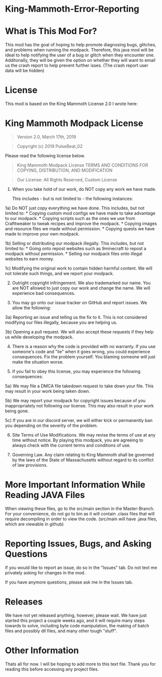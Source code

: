 # King-Mammoth-Error-Reporting

# What is This Mod For?

This mod has the goal of hoping to help promote diagnosing bugs, glitches, and problems when running the modpack. Therefore, this java mod will be ideal to help notifying the user of a bug or glitch when they encounter one. Additonally, they will be given the option on whether they will want to email us the crash report to help prevent further isses. (The crash report user data will be hidden)

# License

This mod is based on the King Mammoth License 2.0 I wrote here:

# King Mammoth Modpack License

> Version 2.0, March 17th, 2019

> Copyright (c) 2019 PulseBeat_02

Please read the following license below.

> King Mammoth Modpack License
> TERMS AND CONDITIONS FOR COPYING, DISTRIBUTION, AND MODIFICATION

> Our License: All Rights Reserved, Custom License

1) When you take hold of our work, do NOT copy any work we have made.

	This includes - but is not limited to - the following instances:
	
  1a) Do NOT just copy everything we have done. This includes, but not limited to:
		* Copying custom mod configs we have made to take advantage to our modpack. 
		* Copying scripts such as the ones we use from Crafttweaker to tweak recipes and improve the modpack.
		* Copying images and resource files we made without permission.
		* Copying quests we have made to improve your own modpack.
		
		
  1b) Selling or distributing our modpack illegally. This includes, but not limited to:
		* Going onto repost websites such as 9minecraft to repost a modpack without permission.
		* Selling our modpack files onto illegal websites to earn money.

  1c) Modifying the original work to contain hidden harmful content. We will not tolerate such things, and we report your modpack.


2) Outright copyright infringement. We also trademarked our name. You are NOT allowed to just copy our work and change the name. We will experience bad consequences.
  
  
3) You may go onto our issue tracker on GitHub and report issues. We allow the following:

  3a) Reporting an issue and telling us the fix to it. This is not considered modifying our files illegally, because you are helping us.
  
  3b) Opening a pull request. We will also accept these requests if they help us while developing the modpack.
  
  
4) There is a reason why the code is provided with no warranty. If you use someone's code and "lie" when it goes wrong, you could experience consequences.
   Fix the problem yourself. You blaming someone will just make the situation worse.
   
   
5) If you fail to obey this license, you may experience the following consequences:

  5a) We may file a DMCA file takedown request to take down your file. This may result in your work being taken down.
  
  5b) We may report your modpack for copyright issues because of you inappropriately not following our license. This may also result in your
	  work being gone.
	  
  5c) If you are in our discord server, we will either kick or permanently ban you depending on the severity of the problem.


6) Site Terms of Use Modifications. We may revise the terms of use at any time without notice. By playing this modpack, you are agreeing to always check with the current
   terms and conditions of use.
   
7) Governing Law. Any claim relating to King Mammoth shall be governed by the laws of the State of Massachusetts without regard to its conflict of law provisions.


# More Important Information While Reading JAVA Files

When viewing these files, go to the src/main section in the Master-Branch. For your convenience, do not go to bin as it will contain .class files that will require decompiling in order to view the code. (src/main will have .java files, which are viewable in github)

# Reporting Issues, Bugs, and Asking Questions

If you would like to report an issue, do so in the "Issues" tab. Do not text me privately asking for changes in the mod. 

If you have anymore questions, please ask me in the Issues tab. 

# Releases

We have not yet released anything, however, please wait. We have just started this project a couple weeks ago, and it will require many steps towards to solve, including byte code manipulation, the making of batch files and possibly dll files, and many other tough "stuff".

# Other Information

Thats all for now. I will be hoping to add more to this text file. Thank you for reading this before accessing any project files.
